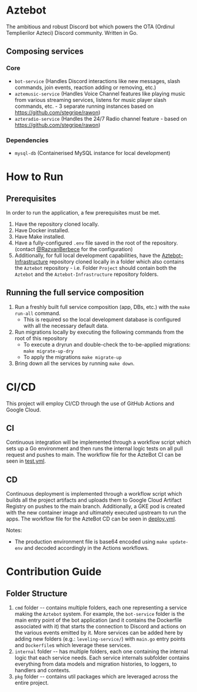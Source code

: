 # Aztebot
The ambitious and robust Discord bot which powers the OTA (Ordinul Templierilor Azteci) Discord community. Written in Go.

## Composing services
### Core
- `bot-service` (Handles Discord interactions like new messages, slash commands, join events, reaction adding or removing, etc.)
- `aztemusic-service` (Handles Voice Channel features like playing music from various streaming services, listens for music player slash commands, etc. - 3 separate running instances based on https://github.com/stegripe/rawon)
- `azteradio-service` (Handles the 24/7 Radio channel feature - based on https://github.com/stegripe/rawon)
### Dependencies
- `mysql-db` (Containerised MySQL instance for local development)

# How to Run
## Prerequisites
In order to run the application, a few prerequisites must be met.
1. Have the repository cloned locally.
2. Have Docker installed.
3. Have Make installed.
4. Have a fully-configured `.env` file saved in the root of the repository. (contact [@RazvanBerbece](https://github.com/RazvanBerbece) for the configuration)
5. Additionally, for full local development capabilities, have the [Aztebot-Infrastructure](https://github.com/RazvanBerbece/Aztebot-Infrastructure) repository cloned locally in a folder which also contains the `Aztebot` repository - i.e. Folder `Project` should contain both the `Aztebot` and the `Aztebot-Infrastructure` repository folders.

## Running the full service composition
1. Run a freshly built full service composition (app, DBs, etc.) with the `make run-all` command.
    - This is required so the local development database is configured with all the necessary default data.   
2. Run migrations locally by executing the following commands from the root of this repository
    - To execute a dryrun and double-check the to-be-applied migrations: `make migrate-up-dry` 
    - To apply the migrations `make migrate-up`
3. Bring down all the services by running `make down`.

# CI/CD
This project will employ CI/CD through the use of GitHub Actions and Google Cloud. 

## CI
Continuous integration will be implemented through a workflow script which sets up a Go environment and then runs the internal logic tests on all pull request and pushes to main. The workflow file for the AzteBot CI can be seen in [test.yml](.github/workflows/test.yml).

## CD
Continuous deployment is implemented through a workflow script which builds all the project artifacts and uploads them to Google Cloud Artifact Registry on pushes to the main branch. Additionally, a GKE pod is created with the new container image and ultimately executed upstream to run the apps. The workflow file for the AzteBot CD can be seen in [deploy.yml](.github/workflows/deploy.yml).

Notes:
- The production environment file is base64 encoded using `make update-env` and decoded accordingly in the Actions workflows.

# Contribution Guide
## Folder Structure
1. `cmd` folder -- contains multiple folders, each one representing a service making the `Aztebot` system. For example, the `bot-service` folder is the main entry point of the bot application (and it contains the Dockerfile associated with it) that starts the connection to Discord and actions on the various events emitted by it. More services can be added here by adding new folders (e.g.: `leveling-service/`) with `main.go` entry points and `Dockerfile`s which leverage these services.
2. `internal` folder -- has multiple folders, each one containing the internal logic that each service needs. Each service internals subfolder contains everything from data models and migration histories, to loggers, to handlers and contexts.
3. `pkg` folder -- contains util packages which are leveraged across the entire project.
